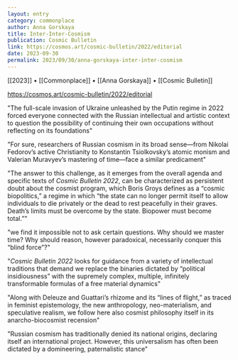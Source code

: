 ```yaml
---
layout: entry
category: commonplace
author: Anna Gorskaya
title: Inter-Inter-Cosmism
publication: Cosmic Bulletin
link: https://cosmos.art/cosmic-bulletin/2022/editorial
date: 2023-09-30
permalink: 2023/09/30/anna-gorskaya-inter-inter-cosmism
---
```


[[2023]] • [[Commonplace]] • [[Anna Gorskaya]] • [[Cosmic Bulletin]]

https://cosmos.art/cosmic-bulletin/2022/editorial

"The full-scale invasion of Ukraine unleashed by the Putin regime in 2022 forced everyone connected with the Russian intellectual and artistic context to question the possibility of continuing their own occupations without reflecting on its foundations"

"For sure, researchers of Russian cosmism in its broad sense—from Nikolai Fedorov’s active Christianity to Konstantin Tsiolkovsky’s atomic monism and Valerian Muravyev’s mastering of time—face a similar predicament"

"The answer to this challenge, as it emerges from the overall agenda and specific texts of *Cosmic Bulletin 2022*, can be characterized as persistent doubt about the cosmist program, which Boris Groys defines as a “cosmic biopolitics,” a regime in which “the state can no longer permit itself to allow individuals to die privately or the dead to rest peacefully in their graves. Death’s limits must be overcome by the state. Biopower must become total.”"

"we find it impossible not to ask certain questions. Why should we master time? Why should reason, however paradoxical, necessarily conquer this “blind force”?"

"*Cosmic Bulletin 2022* looks for guidance from a variety of intellectual traditions that demand we replace the binaries dictated by “political insidiousness” with the supremely complex, multiple, infinitely transformable formulas of a free material dynamics"

"Along with Deleuze and Guattari’s rhizome and its “lines of flight,” as traced in feminist epistemology, the new anthropology, neo-materialism, and speculative realism, we follow here also cosmist philosophy itself in its anarcho-biocosmist recension"

"Russian cosmism has traditionally denied its national origins, declaring itself an international project. However, this universalism has often been dictated by a domineering, paternalistic stance"
